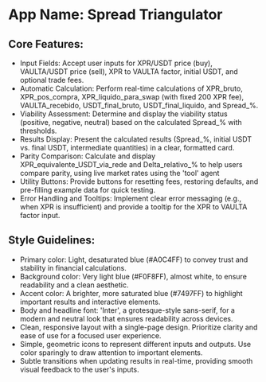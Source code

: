# **App Name**: Spread Triangulator

## Core Features:

- Input Fields: Accept user inputs for XPR/USDT price (buy), VAULTA/USDT price (sell), XPR to VAULTA factor, initial USDT, and optional trade fees.
- Automatic Calculation: Perform real-time calculations of XPR_bruto, XPR_pos_compra, XPR_liquido_para_swap (with fixed 200 XPR fee), VAULTA_recebido, USDT_final_bruto, USDT_final_liquido, and Spread_%.
- Viability Assessment: Determine and display the viability status (positive, negative, neutral) based on the calculated Spread_% with thresholds.
- Results Display: Present the calculated results (Spread_%, initial USDT vs. final USDT, intermediate quantities) in a clear, formatted card.
- Parity Comparison: Calculate and display XPR_equivalente_USDT_via_rede and Delta_relativo_% to help users compare parity, using live market rates using the 'tool' agent
- Utility Buttons: Provide buttons for resetting fees, restoring defaults, and pre-filling example data for quick testing.
- Error Handling and Tooltips: Implement clear error messaging (e.g., when XPR is insufficient) and provide a tooltip for the XPR to VAULTA factor input.

## Style Guidelines:

- Primary color: Light, desaturated blue (#A0C4FF) to convey trust and stability in financial calculations.
- Background color: Very light blue (#F0F8FF), almost white, to ensure readability and a clean aesthetic.
- Accent color: A brighter, more saturated blue (#7497FF) to highlight important results and interactive elements.
- Body and headline font: 'Inter', a grotesque-style sans-serif, for a modern and neutral look that ensures readability across devices.
- Clean, responsive layout with a single-page design. Prioritize clarity and ease of use for a focused user experience.
- Simple, geometric icons to represent different inputs and outputs. Use color sparingly to draw attention to important elements.
- Subtle transitions when updating results in real-time, providing smooth visual feedback to the user's inputs.